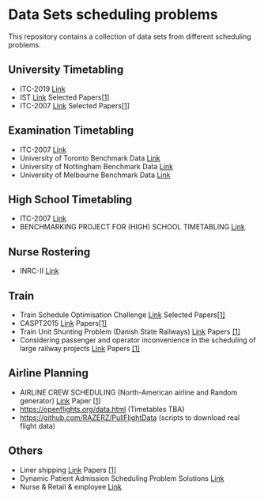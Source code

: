 # Data Sets scheduling problems

This repository contains a collection of data sets from different scheduling problems. 

## University Timetabling
* ITC-2019	[Link](https://www.itc2019.org/)	
* IST		[Link](https://github.com/ADDALemos/DataSets/tree/master/IST)	Selected Papers[[1]](https://www.sciencedirect.com/science/article/pii/S2214716018301696?via%3Dihub)
* ITC-2007	[Link](http://www.cs.qub.ac.uk/itc2007/)	Selected Papers[[1]](https://www.sciencedirect.com/science/article/pii/S0377221719300451)

## Examination Timetabling
* ITC-2007      [Link](http://www.cs.qub.ac.uk/itc2007/)    
* University of Toronto Benchmark Data [Link](http://www.cs.nott.ac.uk/~pszrq/data.htm)
* University of Nottingham Benchmark Data [Link](http://www.cs.nott.ac.uk/~pszrq/data.htm)
* University of Melbourne Benchmark Data [Link](http://www.cs.nott.ac.uk/~pszrq/data.htm)

## High School Timetabling
* ITC-2007      [Link](http://www.cs.qub.ac.uk/itc2007/)
* BENCHMARKING PROJECT FOR (HIGH) SCHOOL TIMETABLING		[Link](https://www.utwente.nl/en/eemcs/dmmp/hstt/)

## Nurse Rostering
* INRC-II	[Link](http://mobiz.vives.be/inrc2/?page_id=20)

## Train
* Train Schedule Optimisation Challenge	[Link](https://www.crowdai.org/challenges/train-schedule-optimisation-challenge) Selected Papers[[1]](https://link.springer.com/chapter/10.1007/978-3-030-20528-7_1)
* CASPT2015	[Link](http://archive.researchdata.leeds.ac.uk/9/) Papers[[1]](https://link.springer.com/article/10.1007/s12469-016-0138-7)
* Train Unit Shunting Problem (Danish State Railways) [Link](http://www.ms.man.dtu.dk/research/instances)	Papers [[1]](https://www.sciencedirect.com/science/article/abs/pii/S0377221717302990)
* Considering passenger and operator inconvenience in the scheduling of large railway projects [Link](http://www.ms.man.dtu.dk/research/instances)	Papers [[1]](https://findit.dtu.dk/en/catalog/2442885077)

## Airline Planning 
* AIRLINE CREW SCHEDULING (North-American airline and Random generator) [Link](https://www.gerad.ca/en/papers/G-2014-22) Paper [[1](https://link.springer.com/article/10.1007%2Fs13676-015-0080-x)]
* https://openflights.org/data.html (Timetables TBA)
* https://github.com/RAZERZ/PullFlightData (scripts to download real flight data)

## Others
* Liner shipping	[Link](http://www.ms.man.dtu.dk/research/instances)	Papers [[1]](https://www.sciencedirect.com/science/article/pii/S1366554514001665?via%3Dihub)
* Dynamic Patient Admission Scheduling Problem Solutions	[Link](http://www.ms.man.dtu.dk/research/instances)
* Nurse & Retail & employee [Link](http://www.schedulingbenchmarks.org/)
